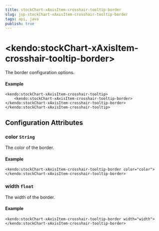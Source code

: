 ```yaml
---
title: stockChart-xAxisItem-crosshair-tooltip-border
slug: jsp-stockChart-xAxisItem-crosshair-tooltip-border
tags: api, java
publish: true
---
```


# \<kendo:stockChart-xAxisItem-crosshair-tooltip-border\>

The border configuration options.

#### Example
    <kendo:stockChart-xAxisItem-crosshair-tooltip>
        <kendo:stockChart-xAxisItem-crosshair-tooltip-border></kendo:stockChart-xAxisItem-crosshair-tooltip-border>
    </kendo:stockChart-xAxisItem-crosshair-tooltip>

## Configuration Attributes

### color `String`

The color of the border.

#### Example
    <kendo:stockChart-xAxisItem-crosshair-tooltip-border color="color">
    </kendo:stockChart-xAxisItem-crosshair-tooltip-border>

### width `float`

The width of the border.

#### Example
    <kendo:stockChart-xAxisItem-crosshair-tooltip-border width="width">
    </kendo:stockChart-xAxisItem-crosshair-tooltip-border>

